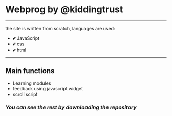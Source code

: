 # Webprog by @kiddingtrust
___
the site is written from scratch, languages are used:
- :two_hearts: JavaScript
- :two_hearts: css
- :two_hearts: html
___

## Main functions
- Learning modules
- feedback using javascript widget
- scroll script

### ***You can see the rest by downloading the repository***
